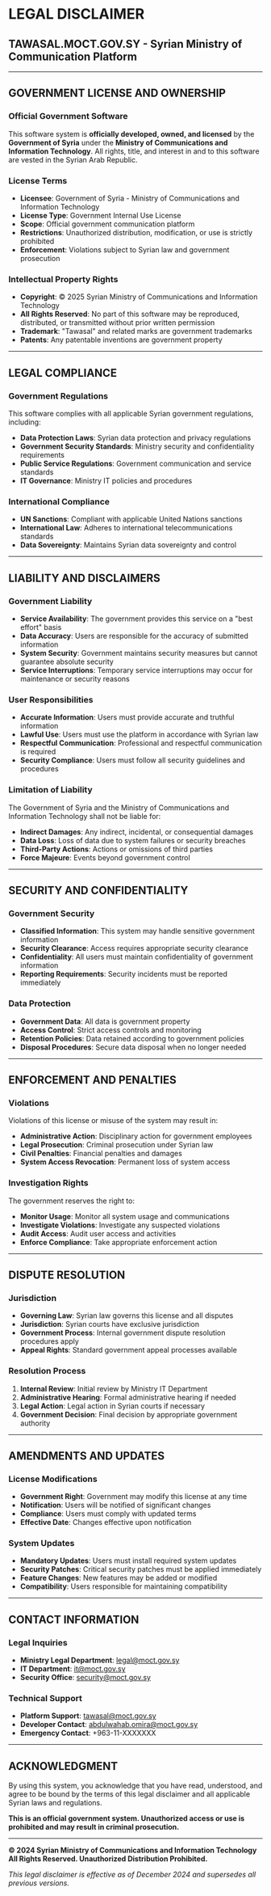 # LEGAL DISCLAIMER
## TAWASAL.MOCT.GOV.SY - Syrian Ministry of Communication Platform

---

## GOVERNMENT LICENSE AND OWNERSHIP

### Official Government Software
This software system is **officially developed, owned, and licensed** by the **Government of Syria** under the **Ministry of Communications and Information Technology**. All rights, title, and interest in and to this software are vested in the Syrian Arab Republic.

### License Terms
- **Licensee**: Government of Syria - Ministry of Communications and Information Technology
- **License Type**: Government Internal Use License
- **Scope**: Official government communication platform
- **Restrictions**: Unauthorized distribution, modification, or use is strictly prohibited
- **Enforcement**: Violations subject to Syrian law and government prosecution

### Intellectual Property Rights
- **Copyright**: © 2025 Syrian Ministry of Communications and Information Technology
- **All Rights Reserved**: No part of this software may be reproduced, distributed, or transmitted without prior written permission
- **Trademark**: "Tawasal" and related marks are government trademarks
- **Patents**: Any patentable inventions are government property

---

## LEGAL COMPLIANCE

### Government Regulations
This software complies with all applicable Syrian government regulations, including:
- **Data Protection Laws**: Syrian data protection and privacy regulations
- **Government Security Standards**: Ministry security and confidentiality requirements
- **Public Service Regulations**: Government communication and service standards
- **IT Governance**: Ministry IT policies and procedures

### International Compliance
- **UN Sanctions**: Compliant with applicable United Nations sanctions
- **International Law**: Adheres to international telecommunications standards
- **Data Sovereignty**: Maintains Syrian data sovereignty and control

---

## LIABILITY AND DISCLAIMERS

### Government Liability
- **Service Availability**: The government provides this service on a "best effort" basis
- **Data Accuracy**: Users are responsible for the accuracy of submitted information
- **System Security**: Government maintains security measures but cannot guarantee absolute security
- **Service Interruptions**: Temporary service interruptions may occur for maintenance or security reasons

### User Responsibilities
- **Accurate Information**: Users must provide accurate and truthful information
- **Lawful Use**: Users must use the platform in accordance with Syrian law
- **Respectful Communication**: Professional and respectful communication is required
- **Security Compliance**: Users must follow all security guidelines and procedures

### Limitation of Liability
The Government of Syria and the Ministry of Communications and Information Technology shall not be liable for:
- **Indirect Damages**: Any indirect, incidental, or consequential damages
- **Data Loss**: Loss of data due to system failures or security breaches
- **Third-Party Actions**: Actions or omissions of third parties
- **Force Majeure**: Events beyond government control

---

## SECURITY AND CONFIDENTIALITY

### Government Security
- **Classified Information**: This system may handle sensitive government information
- **Security Clearance**: Access requires appropriate security clearance
- **Confidentiality**: All users must maintain confidentiality of government information
- **Reporting Requirements**: Security incidents must be reported immediately

### Data Protection
- **Government Data**: All data is government property
- **Access Control**: Strict access controls and monitoring
- **Retention Policies**: Data retained according to government policies
- **Disposal Procedures**: Secure data disposal when no longer needed

---

## ENFORCEMENT AND PENALTIES

### Violations
Violations of this license or misuse of the system may result in:
- **Administrative Action**: Disciplinary action for government employees
- **Legal Prosecution**: Criminal prosecution under Syrian law
- **Civil Penalties**: Financial penalties and damages
- **System Access Revocation**: Permanent loss of system access

### Investigation Rights
The government reserves the right to:
- **Monitor Usage**: Monitor all system usage and communications
- **Investigate Violations**: Investigate any suspected violations
- **Audit Access**: Audit user access and activities
- **Enforce Compliance**: Take appropriate enforcement action

---

## DISPUTE RESOLUTION

### Jurisdiction
- **Governing Law**: Syrian law governs this license and all disputes
- **Jurisdiction**: Syrian courts have exclusive jurisdiction
- **Government Process**: Internal government dispute resolution procedures apply
- **Appeal Rights**: Standard government appeal processes available

### Resolution Process
1. **Internal Review**: Initial review by Ministry IT Department
2. **Administrative Hearing**: Formal administrative hearing if needed
3. **Legal Action**: Legal action in Syrian courts if necessary
4. **Government Decision**: Final decision by appropriate government authority

---

## AMENDMENTS AND UPDATES

### License Modifications
- **Government Right**: Government may modify this license at any time
- **Notification**: Users will be notified of significant changes
- **Compliance**: Users must comply with updated terms
- **Effective Date**: Changes effective upon notification

### System Updates
- **Mandatory Updates**: Users must install required system updates
- **Security Patches**: Critical security patches must be applied immediately
- **Feature Changes**: New features may be added or modified
- **Compatibility**: Users responsible for maintaining compatibility

---

## CONTACT INFORMATION

### Legal Inquiries
- **Ministry Legal Department**: legal@moct.gov.sy
- **IT Department**: it@moct.gov.sy
- **Security Office**: security@moct.gov.sy

### Technical Support
- **Platform Support**: tawasal@moct.gov.sy
- **Developer Contact**: abdulwahab.omira@moct.gov.sy
- **Emergency Contact**: +963-11-XXXXXXX

---

## ACKNOWLEDGMENT

By using this system, you acknowledge that you have read, understood, and agree to be bound by the terms of this legal disclaimer and all applicable Syrian laws and regulations.

**This is an official government system. Unauthorized access or use is prohibited and may result in criminal prosecution.**

---

**© 2024 Syrian Ministry of Communications and Information Technology**  
**All Rights Reserved. Unauthorized Distribution Prohibited.**

*This legal disclaimer is effective as of December 2024 and supersedes all previous versions.*
